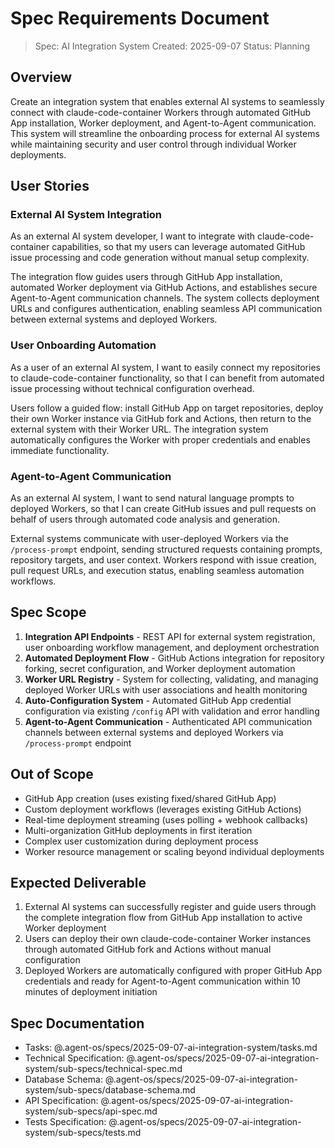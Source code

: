 # Spec Requirements Document

> Spec: AI Integration System
> Created: 2025-09-07
> Status: Planning

## Overview

Create an integration system that enables external AI systems to seamlessly connect with claude-code-container Workers through automated GitHub App installation, Worker deployment, and Agent-to-Agent communication. This system will streamline the onboarding process for external AI systems while maintaining security and user control through individual Worker deployments.

## User Stories

### External AI System Integration

As an external AI system developer, I want to integrate with claude-code-container capabilities, so that my users can leverage automated GitHub issue processing and code generation without manual setup complexity.

The integration flow guides users through GitHub App installation, automated Worker deployment via GitHub Actions, and establishes secure Agent-to-Agent communication channels. The system collects deployment URLs and configures authentication, enabling seamless API communication between external systems and deployed Workers.

### User Onboarding Automation  

As a user of an external AI system, I want to easily connect my repositories to claude-code-container functionality, so that I can benefit from automated issue processing without technical configuration overhead.

Users follow a guided flow: install GitHub App on target repositories, deploy their own Worker instance via GitHub fork and Actions, then return to the external system with their Worker URL. The integration system automatically configures the Worker with proper credentials and enables immediate functionality.

### Agent-to-Agent Communication

As an external AI system, I want to send natural language prompts to deployed Workers, so that I can create GitHub issues and pull requests on behalf of users through automated code analysis and generation.

External systems communicate with user-deployed Workers via the `/process-prompt` endpoint, sending structured requests containing prompts, repository targets, and user context. Workers respond with issue creation, pull request URLs, and execution status, enabling seamless automation workflows.

## Spec Scope

1. **Integration API Endpoints** - REST API for external system registration, user onboarding workflow management, and deployment orchestration
2. **Automated Deployment Flow** - GitHub Actions integration for repository forking, secret configuration, and Worker deployment automation
3. **Worker URL Registry** - System for collecting, validating, and managing deployed Worker URLs with user associations and health monitoring
4. **Auto-Configuration System** - Automated GitHub App credential configuration via existing `/config` API with validation and error handling
5. **Agent-to-Agent Communication** - Authenticated API communication channels between external systems and deployed Workers via `/process-prompt` endpoint

## Out of Scope

- GitHub App creation (uses existing fixed/shared GitHub App)
- Custom deployment workflows (leverages existing GitHub Actions)
- Real-time deployment streaming (uses polling + webhook callbacks)
- Multi-organization GitHub deployments in first iteration
- Complex user customization during deployment process
- Worker resource management or scaling beyond individual deployments

## Expected Deliverable

1. External AI systems can successfully register and guide users through the complete integration flow from GitHub App installation to active Worker deployment
2. Users can deploy their own claude-code-container Worker instances through automated GitHub fork and Actions without manual configuration
3. Deployed Workers are automatically configured with proper GitHub App credentials and ready for Agent-to-Agent communication within 10 minutes of deployment initiation

## Spec Documentation

- Tasks: @.agent-os/specs/2025-09-07-ai-integration-system/tasks.md
- Technical Specification: @.agent-os/specs/2025-09-07-ai-integration-system/sub-specs/technical-spec.md
- Database Schema: @.agent-os/specs/2025-09-07-ai-integration-system/sub-specs/database-schema.md
- API Specification: @.agent-os/specs/2025-09-07-ai-integration-system/sub-specs/api-spec.md
- Tests Specification: @.agent-os/specs/2025-09-07-ai-integration-system/sub-specs/tests.md